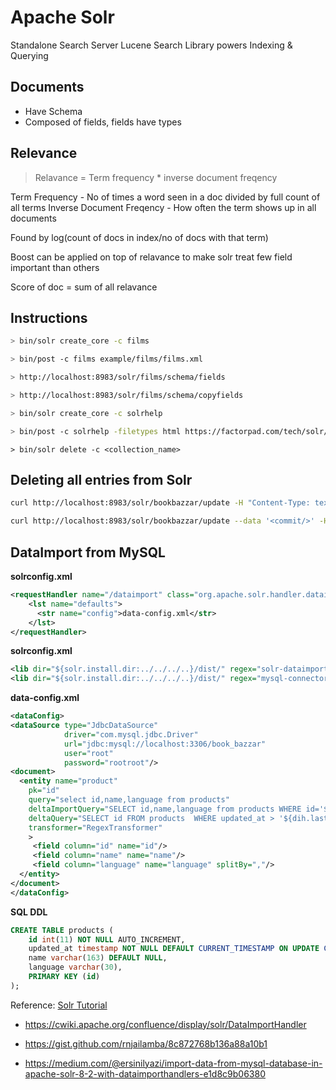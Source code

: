 # Apache Solr

Standalone Search Server
Lucene Search Library powers Indexing & Querying

## Documents

- Have Schema
- Composed of fields, fields have types

## Relevance

> Relavance = Term frequency \* inverse document freqency

Term Frequency - No of times a word seen in a doc divided by full count of all terms
Inverse Document Freqency - How often the term shows up in all documents

Found by log(count of docs in index/no of docs with that term)

Boost can be applied on top of relavance to make solr treat few field important than others

Score of doc = sum of all relavance

## Instructions

```sh
> bin/solr create_core -c films
```

```sh
> bin/post -c films example/films/films.xml
```

```sh
> http://localhost:8983/solr/films/schema/fields
```

```sh
> http://localhost:8983/solr/films/schema/copyfields
```

```sh
> bin/solr create_core -c solrhelp
```

```sh
> bin/post -c solrhelp -filetypes html https://factorpad.com/tech/solr/index.html
```

```
> bin/solr delete -c <collection_name>
```

## Deleting all entries from Solr
```sh
curl http://localhost:8983/solr/bookbazzar/update -H "Content-Type: text/xml" --data-binary '<delete><query>*:*</query></delete>'

curl http://localhost:8983/solr/bookbazzar/update --data '<commit/>' -H 'Content-type:text/xml; charset=utf-8'
```

## DataImport from MySQL

**solrconfig.xml**
```xml
<requestHandler name="/dataimport" class="org.apache.solr.handler.dataimport.DataImportHandler">
    <lst name="defaults">
      <str name="config">data-config.xml</str>
    </lst>
</requestHandler>
```

**solrconfig.xml**
```xml
<lib dir="${solr.install.dir:../../../..}/dist/" regex="solr-dataimporthandler-.*\.jar" />
<lib dir="${solr.install.dir:../../../..}/dist/" regex="mysql-connector-java-8.0.21.jar" />
```

**data-config.xml**

```xml
<dataConfig>
<dataSource type="JdbcDataSource" 
            driver="com.mysql.jdbc.Driver"
            url="jdbc:mysql://localhost:3306/book_bazzar" 
            user="root" 
            password="rootroot"/>
<document>
  <entity name="product"  
    pk="id"
    query="select id,name,language from products"
    deltaImportQuery="SELECT id,name,language from products WHERE id='${dih.delta.id}'"
    deltaQuery="SELECT id FROM products  WHERE updated_at > '${dih.last_index_time}'"
    transformer="RegexTransformer"
    >
     <field column="id" name="id"/>
     <field column="name" name="name"/> 
     <field column="language" name="language" splitBy=","/>       
  </entity>
</document>
</dataConfig>
```

**SQL DDL**

```sql
CREATE TABLE products (
    id int(11) NOT NULL AUTO_INCREMENT,
    updated_at timestamp NOT NULL DEFAULT CURRENT_TIMESTAMP ON UPDATE CURRENT_TIMESTAMP,
    name varchar(163) DEFAULT NULL,
    language varchar(30),
    PRIMARY KEY (id)
);
```

Reference: [Solr Tutorial](https://factorpad.com/tech/solr/reference/solr-delete.html)

* https://cwiki.apache.org/confluence/display/solr/DataImportHandler

* https://gist.github.com/rnjailamba/8c872768b136a88a10b1

* https://medium.com/@ersinilyazi/import-data-from-mysql-database-in-apache-solr-8-2-with-dataimporthandlers-e1d8c9b06380
